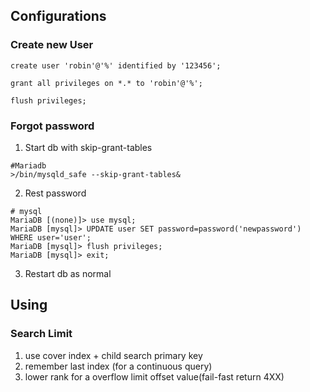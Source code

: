 ## Configurations

### Create new User

```mysql
create user 'robin'@'%' identified by '123456';

grant all privileges on *.* to 'robin'@'%';

flush privileges;
```

### Forgot password

1. Start db with skip-grant-tables


```shell
#Mariadb 
>/bin/mysqld_safe --skip-grant-tables&
```

2. Rest password

```mysql
# mysql
MariaDB [(none)]> use mysql;  
MariaDB [mysql]> UPDATE user SET password=password('newpassword') WHERE user='user';  
MariaDB [mysql]> flush privileges;   
MariaDB [mysql]> exit; 
```



3. Restart db as normal



## Using


### Search Limit

1. use cover index + child search primary key
2. remember last index (for a continuous query)
3. lower rank for a overflow limit offset value(fail-fast return 4XX)

